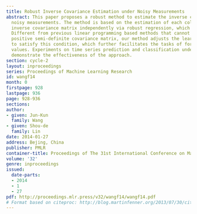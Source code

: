 ```yaml
---
title: Robust Inverse Covariance Estimation under Noisy Measurements
abstract: This paper proposes a robust method to estimate the inverse covariance under
  noisy measurements. The method is based on the estimation of each column in the
  inverse covariance matrix independently via robust regression, which enables parallelization.
  Different from previous linear programming based methods that cannot guarantee a
  positive semi-definite covariance matrix, our method adjusts the learned matrix
  to satisfy this condition, which further facilitates the tasks of forecasting future
  values. Experiments on time series prediction and classification under  noisy condition
  demonstrate the effectiveness of the approach.
section: cycle-2
layout: inproceedings
series: Proceedings of Machine Learning Research
id: wangf14
month: 0
firstpage: 928
lastpage: 936
page: 928-936
sections: 
author:
- given: Jun-Kun
  family: Wang
- given: Shou-de
  family: Lin
date: 2014-01-27
address: Bejing, China
publisher: PMLR
container-title: Proceedings of The 31st International Conference on Machine Learning
volume: '32'
genre: inproceedings
issued:
  date-parts:
  - 2014
  - 1
  - 27
pdf: http://proceedings.mlr.press/v32/wangf14/wangf14.pdf
# Format based on citeproc: http://blog.martinfenner.org/2013/07/30/citeproc-yaml-for-bibliographies/
---
```

